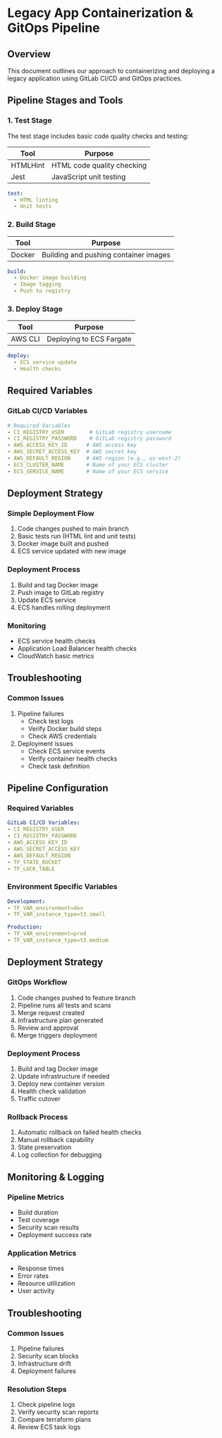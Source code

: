 # Legacy App Containerization & GitOps Pipeline

## Overview
This document outlines our approach to containerizing and deploying a legacy application using GitLab CI/CD and GitOps practices.

## Pipeline Stages and Tools

### 1. Test Stage
The test stage includes basic code quality checks and testing:

| Tool | Purpose |
|------|---------|
| HTMLHint | HTML code quality checking |
| Jest | JavaScript unit testing |

```yaml
test:
  - HTML linting
  - Unit tests
```

### 2. Build Stage
| Tool | Purpose |
|------|---------|
| Docker | Building and pushing container images |

```yaml
build:
  - Docker image building
  - Image tagging
  - Push to registry
```

### 3. Deploy Stage
| Tool | Purpose |
|------|---------|
| AWS CLI | Deploying to ECS Fargate |

```yaml
deploy:
  - ECS service update
  - Health checks
```

## Required Variables

### GitLab CI/CD Variables
```yaml
# Required Variables
- CI_REGISTRY_USER        # GitLab registry username
- CI_REGISTRY_PASSWORD    # GitLab registry password
- AWS_ACCESS_KEY_ID      # AWS access key
- AWS_SECRET_ACCESS_KEY  # AWS secret key
- AWS_DEFAULT_REGION     # AWS region (e.g., us-west-2)
- ECS_CLUSTER_NAME       # Name of your ECS cluster
- ECS_SERVICE_NAME       # Name of your ECS service
```

## Deployment Strategy

### Simple Deployment Flow
1. Code changes pushed to main branch
2. Basic tests run (HTML lint and unit tests)
3. Docker image built and pushed
4. ECS service updated with new image

### Deployment Process
1. Build and tag Docker image
2. Push image to GitLab registry
3. Update ECS service
4. ECS handles rolling deployment

### Monitoring
- ECS service health checks
- Application Load Balancer health checks
- CloudWatch basic metrics

## Troubleshooting

### Common Issues
1. Pipeline failures
   - Check test logs
   - Verify Docker build steps
   - Check AWS credentials
2. Deployment issues
   - Check ECS service events
   - Verify container health checks
   - Check task definition

## Pipeline Configuration

### Required Variables
```yaml
GitLab CI/CD Variables:
- CI_REGISTRY_USER
- CI_REGISTRY_PASSWORD
- AWS_ACCESS_KEY_ID
- AWS_SECRET_ACCESS_KEY
- AWS_DEFAULT_REGION
- TF_STATE_BUCKET
- TF_LOCK_TABLE
```

### Environment Specific Variables
```yaml
Development:
- TF_VAR_environment=dev
- TF_VAR_instance_type=t3.small

Production:
- TF_VAR_environment=prod
- TF_VAR_instance_type=t3.medium
```

## Deployment Strategy

### GitOps Workflow
1. Code changes pushed to feature branch
2. Pipeline runs all tests and scans
3. Merge request created
4. Infrastructure plan generated
5. Review and approval
6. Merge triggers deployment

### Deployment Process
1. Build and tag Docker image
2. Update infrastructure if needed
3. Deploy new container version
4. Health check validation
5. Traffic cutover

### Rollback Process
1. Automatic rollback on failed health checks
2. Manual rollback capability
3. State preservation
4. Log collection for debugging

## Monitoring & Logging

### Pipeline Metrics
- Build duration
- Test coverage
- Security scan results
- Deployment success rate

### Application Metrics
- Response times
- Error rates
- Resource utilization
- User activity

## Troubleshooting

### Common Issues
1. Pipeline failures
2. Security scan blocks
3. Infrastructure drift
4. Deployment failures

### Resolution Steps
1. Check pipeline logs
2. Verify security scan reports
3. Compare terraform plans
4. Review ECS task logs
